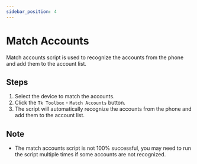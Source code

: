 ```yaml
---
sidebar_position: 4
---
```


# Match Accounts

Match accounts script is used to recognize the accounts from the phone and add them to the account list.

## Steps

1. Select the device to match the accounts.
2. Click the `Tk Toolbox` - `Match Accounts` button.
3. The script will automatically recognize the accounts from the phone and add them to the account list.

## Note

* The match accounts script is not 100% successful, you may need to run the script multiple times if some accounts are not recognized.
